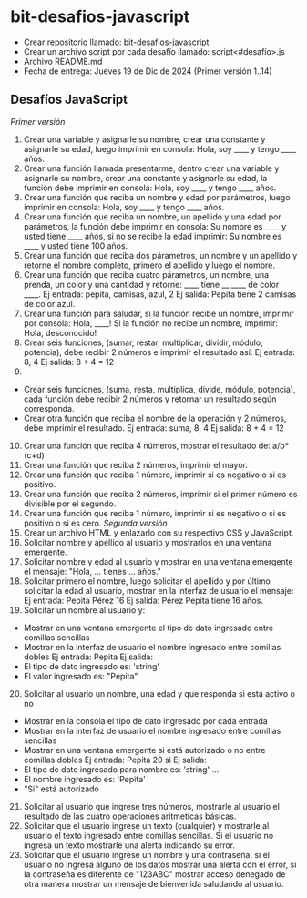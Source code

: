 # bit-desafios-javascript
- Crear repositorio llamado: bit-desafios-javascript
- Crear un archivo script por cada desafío llamado: script<#desafío>.js
- Archivo README.md
- Fecha de entrega: Jueves 19 de Dic de 2024 (Primer versión 1..14)

## Desafíos JavaScript
*Primer versión*
1. Crear una variable y asignarle su nombre, crear una constante y asignarle su
edad, luego imprimir en consola: Hola, soy ____ y tengo ____ años.
2. Crear una función llamada presentarme, dentro crear una variable y asignarle
su nombre, crear una constante y asignarle su edad, la función debe imprimir en
consola: Hola, soy ____ y tengo ____ años.
3. Crear una función que reciba un nombre y edad por parámetros, luego imprimir
en consola: Hola, soy ____ y tengo ____ años.
4. Crear una función que reciba un nombre, un apellido y una edad por parámetros,
la función debe imprimir en consola: Su nombre es ____ y usted tiene ____ años,
si no se recibe la edad imprimir: Su nombre es ____ y usted tiene 100 años.
5. Crear una función que reciba dos párametros, un nombre y un apellido y retorne
el nombre completo, primero el apellido y luego el nombre.
6. Crear una función que reciba cuatro párametros, un nombre, una prenda, un
color y una cantidad y retorne: ____ tiene __ ____ de color ____.
Ej entrada: pepita, camisas, azul, 2
Ej salida: Pepita tiene 2 camisas de color azul.
7. Crear una función para saludar, si la función recibe un nombre,
imprimir por consola: Hola, ____!
Si la función no recibe un nombre, imprimir: Hola, desconocido!
8. Crear seis funciones, (sumar, restar, multiplicar, dividir, módulo, potencia),
debe recibir 2 números e imprimir el resultado así:
Ej entrada: 8, 4
Ej salida: 8 + 4 = 12
9. 
- Crear seis funciones, (suma, resta, multiplica, divide, módulo, potencia),
cada función debe recibir 2 números y retornar un resultado según corresponda.
- Crear otra función que reciba el nombre de la operación y 2 números,
debe imprimir el resultado.
Ej entrada: suma, 8, 4
Ej salida: 8 + 4 = 12
10. Crear una función que reciba 4 números, mostrar el resultado de: a/b*(c+d)
11. Crear una función que reciba 2 números, imprimir el mayor.
12. Crear una función que reciba 1 número, imprimir si es negativo o si es positivo.
13. Crear una función que reciba 2 números, imprimir si el primer número es
divisible por el segundo.
14. Crear una función que reciba 1 número, imprimir si es negativo o si es
positivo o si es cero.
*Segunda versión*
15. Crear un archivo HTML y enlazarlo con su respectivo CSS y JavaScript.
16. Solicitar nombre y apellido al usuario y mostrarlos en una ventana emergente.
17. Solicitar nombre y edad al usuario y mostrar en una ventana emergente el
mensaje: "Hola, ... tienes ... años."
18. Solicitar primero el nombre, luego solicitar el apellido y por
último solicitar la edad al usuario, mostrar en la interfaz de usuario el mensaje:
Ej entrada: Pepita Pérez 16
Ej salida: Pérez Pepita tiene 16 años.
19. Solicitar un nombre al usuario y:
- Mostrar en una ventana emergente el tipo de dato ingresado entre comillas sencillas
- Mostrar en la interfaz de usuario el nombre ingresado entre comillas dobles
Ej entrada: Pepita
Ej salida:
- El tipo de dato ingresado es: 'string'
- El valor ingresado es: "Pepita"
20. Solicitar al usuario un nombre, una edad y que responda si está activo o no
- Mostrar en la consola el tipo de dato ingresado por cada entrada
- Mostrar en la interfaz de usuario el nombre ingresado entre comillas sencillas
- Mostrar en una ventana emergente si está autorizado o no entre comillas dobles
Ej entrada: Pepita 20 si
Ej salida:
- El tipo de dato ingresado para nombre es: 'string' ...
- El nombre ingresado es: 'Pepita'
- "Si" está autorizado
21. Solicitar al usuario que ingrese tres números, mostrarle al usuario el
resultado de las cuatro operaciones aritmeticas básicas.
22. Solicitar que el usuario ingrese un texto (cualquier) y mostrarle al usuario
el texto ingresado entre comillas sencillas.  Si el usuario no ingresa un texto
mostrarle una alerta indicando su error.
23. Solicitar que el usuario ingrese un nombre y una contraseña, si el usuario
no ingresa alguno de los datos mostrar una alerta con el error, si la contraseña
es diferente de "123ABC" mostrar acceso denegado de otra manera mostrar un
mensaje de bienvenida saludando al usuario.
